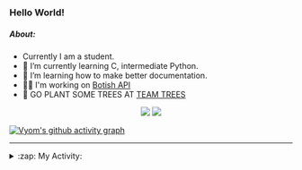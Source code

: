 ### Hello World!

##### About:
- Currently I am a student.
- 🌱 I’m currently learning C, intermediate Python.
- 🌱 I’m learning how to make better documentation.
- 👨‍💻 I'm working on [Botish API](https://github.com/Vyvy-vi/api)
- 🌱 GO PLANT SOME TREES AT [TEAM TREES](https://teamtrees.org/)

<p align="center">
  <a href="https://twitter.com/Vyvy_viM"><img target="_blank" src="https://img.shields.io/badge/twitter%20@Vyvy_viM-0D95E8?style=for-the-badge&logo=twitter&logoColor=white"/></a> 
  <a href="https://vyvy-vi.github.io/portfolio"><img target="_blank" src="https://img.shields.io/badge/-I_love_open_source-green?style=for-the-badge&logo=github&logoColor=black"/></a> 
</p>

[![Vyom's github activity graph](https://activity-graph.herokuapp.com/graph?username=Vyvy-vi)](https://github.com/ashutosh00710/github-readme-activity-graph)

---
<details>
  <summary>:zap: My Activity:</summary>
  
<!--START_SECTION:waka-->
![Code Time](http://img.shields.io/badge/Code%20Time-519%20hrs%2026%20mins-blue)

**I'm a Night 🦉** 

```text
🌞 Morning    43 commits     ██░░░░░░░░░░░░░░░░░░░░░░░   9.03% 
🌆 Daytime    119 commits    ██████░░░░░░░░░░░░░░░░░░░   25.0% 
🌃 Evening    142 commits    ███████░░░░░░░░░░░░░░░░░░   29.83% 
🌙 Night      172 commits    █████████░░░░░░░░░░░░░░░░   36.13%

```
📅 **I'm Most Productive on Sunday** 

```text
Monday       45 commits     ██░░░░░░░░░░░░░░░░░░░░░░░   9.45% 
Tuesday      74 commits     ████░░░░░░░░░░░░░░░░░░░░░   15.55% 
Wednesday    65 commits     ███░░░░░░░░░░░░░░░░░░░░░░   13.66% 
Thursday     57 commits     ███░░░░░░░░░░░░░░░░░░░░░░   11.97% 
Friday       44 commits     ██░░░░░░░░░░░░░░░░░░░░░░░   9.24% 
Saturday     56 commits     ███░░░░░░░░░░░░░░░░░░░░░░   11.76% 
Sunday       135 commits    ███████░░░░░░░░░░░░░░░░░░   28.36%

```


📊 **This Week I Spent My Time On** 

```text
🔥 Editors: 
Vim                      4 hrs 36 mins       █████████████████████████   100.0%

🐱‍💻 Projects: 
puzzle-8-Vyvy-vi         1 hr 43 mins        █████████░░░░░░░░░░░░░░░░   37.45% 
MeetingAttendanceDiscordB1 hr 10 mins        ██████░░░░░░░░░░░░░░░░░░░   25.34% 
puzzle-7-Vyvy-vi         46 mins             ████░░░░░░░░░░░░░░░░░░░░░   16.88% 
puzzle-6-Vyvy-vi         40 mins             ███░░░░░░░░░░░░░░░░░░░░░░   14.58% 
puzzle-9-Vyvy-vi         15 mins             █░░░░░░░░░░░░░░░░░░░░░░░░   5.5%

```


 Last Updated on 14/12/2021
<!--END_SECTION:waka-->
</details>
